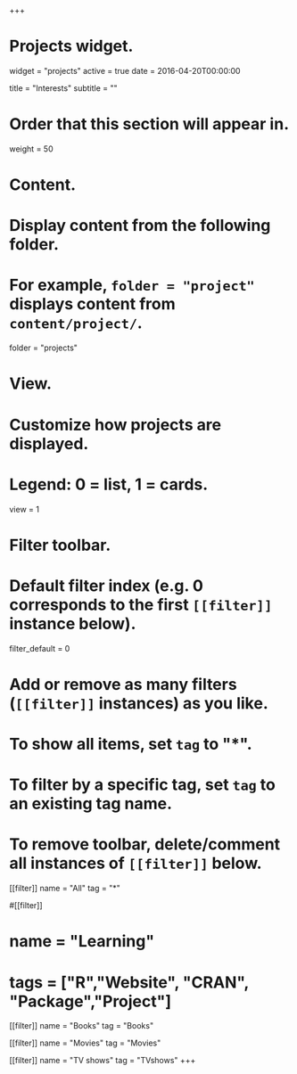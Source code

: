 +++
# Projects widget.
widget = "projects"
active = true
date = 2016-04-20T00:00:00

title = "Interests"
subtitle = ""

# Order that this section will appear in.
weight = 50

# Content.
# Display content from the following folder.
# For example, `folder = "project"` displays content from `content/project/`.
folder = "projects"

# View.
# Customize how projects are displayed.
# Legend: 0 = list, 1 = cards.
view = 1

# Filter toolbar.

# Default filter index (e.g. 0 corresponds to the first `[[filter]]` instance below).
filter_default = 0

# Add or remove as many filters (`[[filter]]` instances) as you like.
# To show all items, set `tag` to "*".
# To filter by a specific tag, set `tag` to an existing tag name.
# To remove toolbar, delete/comment all instances of `[[filter]]` below.
[[filter]]
  name = "All"
  tag = "*"

#[[filter]]
#  name = "Learning"
#  tags = ["R","Website", "CRAN", "Package","Project"]

[[filter]]
  name = "Books"
  tag = "Books"

[[filter]]
  name = "Movies"
  tag = "Movies"

[[filter]]
  name = "TV shows"
  tag = "TVshows"
+++

